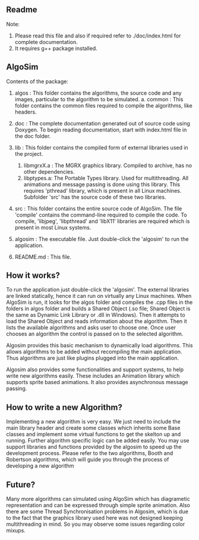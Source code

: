 Readme
----------------------------------------

Note:	

1. Please read this file and also if required refer to ./doc/index.html for complete documentation.
2. It requires g++ package installed.
	
AlgoSim
---------------------------------------

Contents of the package:

1. algos : This folder contains the algorithms, the source code and any images, particular to the algorithm to be simulated. 
	a. common : This folder contains the common files required to compile the algorithms, like headers.

2. doc : The complete documentation generated out of source code using Doxygen. To begin reading documentation, start with index.html file in the doc folder.

3. lib : This folder contains the compiled form of external libraries used in the project. 
	1. libmgrxX.a : The MGRX graphics library. Compiled to archive, has no other dependencies.
	2. libptypes.a: The Portable Types library. Used for multithreading. All animations and message passing is done using this library. This requires 'pthread' library, which is present in all Linux machines.
	Subfolder 'src' has the source code of these two libraries.

4. src : This folder contains the entire source code of AlgoSim. The file 'compile' contains the command-line required to compile the code. To compile, 'libjpeg', 'libpthread' and 'libX11' libraries are required which is present in most Linux systems.

5. algosim : The executable file. Just double-click the 'algosim' to run the application.

6. README.md : This file.


How it works?
---------------------------------------
To run the application just double-click the 'algosim'. The external libraries are linked statically, hence it can run on virtually any Linux machines. When AlgoSim is run, it looks for the algos folder and compiles the .cpp files in the folders in algos folder and builds a Shared Object (.so file; Shared Object is the same as Dynamic Link Library or .dll in Windows). Then it attempts to load the Shared Object and reads information about the algorithm. Then it lists the available algorithms and asks user to choose one. Once user chooses an algorithm the control is passed on to the selected algorithm.

Algosim provides this basic mechanism to dynamically load algorithms. This allows algorithms to be added without recompiling the main application. Thus algorithms are just like plugins plugged into the main application.

Algosim also provides some functionalities and support systems, to help write new algorithms easily. These includes an Animation library which supports sprite based animations. It also provides asynchronous message passing.


How to write a new Algorithm?
---------------------------------------
Implementing a new algorithm is very easy. We just need to include the main library header and create some classes which inherits some Base classes and implement some virtual functions to get the skelton up and running. Further algorithm specific logic can be added easily. You may use support libraries and functions provided by the algosim to speed up the development process. Please refer to the two algorithms, Booth and Robertson algorithms, which will guide you through the process of developing a new algorithm
	
	
Future?
---------------------------------------
Many more algorithms can simulated using AlgoSim which has diagrametic representation and can be expressed through simple sprite animation. Also there are some Thread Synchronisation problems in Algosim, which is due to the fact that the graphics library used here was not designed keeping multithreading in mind. So you may observe some issues regarding color mixups.
	
	
